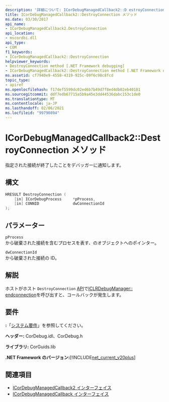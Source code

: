 ```yaml
---
description: '詳細について: ICorDebugManagedCallback2::D estroyConnection メソッド'
title: ICorDebugManagedCallback2::DestroyConnection メソッド
ms.date: 03/30/2017
api_name:
- ICorDebugManagedCallback2.DestroyConnection
api_location:
- mscordbi.dll
api_type:
- COM
f1_keywords:
- ICorDebugManagedCallback2::DestroyConnection
helpviewer_keywords:
- DestroyConnection method [.NET Framework debugging]
- ICorDebugManagedCallback2::DestroyConnection method [.NET Framework debugging]
ms.assetid: cf7940e9-4558-4319-925c-09f6c98c8fcd
topic_type:
- apiref
ms.openlocfilehash: f17def5599dc02ed6b7b49d7f8ed4db02eb40181
ms.sourcegitcommit: ddf7edb67715a5b9a45e3dd44536dabc153c1de0
ms.translationtype: MT
ms.contentlocale: ja-JP
ms.lasthandoff: 02/06/2021
ms.locfileid: "99790894"
---
```

# <a name="icordebugmanagedcallback2destroyconnection-method"></a>ICorDebugManagedCallback2::DestroyConnection メソッド

指定された接続が終了したことをデバッガーに通知します。  
  
## <a name="syntax"></a>構文  
  
```cpp  
HRESULT DestroyConnection (  
    [in] ICorDebugProcess     *pProcess,  
    [in] CONNID               dwConnectionId  
);  
```  
  
## <a name="parameters"></a>パラメーター  

 `pProcess`  
 から破棄された接続を含むプロセスを表す、のオブジェクトへのポインター。  
  
 `dwConnectionId`  
 から破棄された接続の ID。  
  
## <a name="remarks"></a>解説  

 ホストがホスト `DestroyConnection` [API](../hosting/index.md)で[ICLRDebugManager:: endconnection](../hosting/iclrdebugmanager-endconnection-method.md)を呼び出すと、コールバックが発生します。  
  
## <a name="requirements"></a>要件  

 **:**「[システム要件](../../get-started/system-requirements.md)」を参照してください。  
  
 **ヘッダー:** CorDebug.idl、CorDebug.h  
  
 **ライブラリ:** CorGuids.lib  
  
 **.NET Framework のバージョン:**[!INCLUDE[net_current_v20plus](../../../../includes/net-current-v20plus-md.md)]  
  
## <a name="see-also"></a>関連項目

- [ICorDebugManagedCallback2 インターフェイス](icordebugmanagedcallback2-interface.md)
- [ICorDebugManagedCallback インターフェイス](icordebugmanagedcallback-interface.md)
